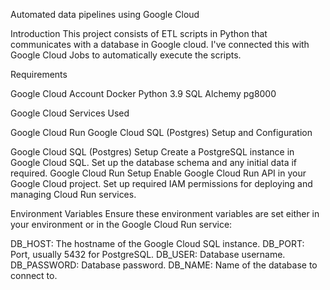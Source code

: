 Automated data pipelines using Google Cloud


Introduction
This project consists of ETL scripts in Python that communicates with a database in Google cloud. I've connected this with Google Cloud Jobs to automatically execute the scripts.

Requirements

Google Cloud Account
Docker
Python 3.9
SQL Alchemy
pg8000

Google Cloud Services Used

Google Cloud Run
Google Cloud SQL (Postgres)
Setup and Configuration

Google Cloud SQL (Postgres) Setup
Create a PostgreSQL instance in Google Cloud SQL.
Set up the database schema and any initial data if required.
Google Cloud Run Setup
Enable Google Cloud Run API in your Google Cloud project.
Set up required IAM permissions for deploying and managing Cloud Run services.

Environment Variables
Ensure these environment variables are set either in your environment or in the Google Cloud Run service:

DB_HOST: The hostname of the Google Cloud SQL instance.
DB_PORT: Port, usually 5432 for PostgreSQL.
DB_USER: Database username.
DB_PASSWORD: Database password.
DB_NAME: Name of the database to connect to.
